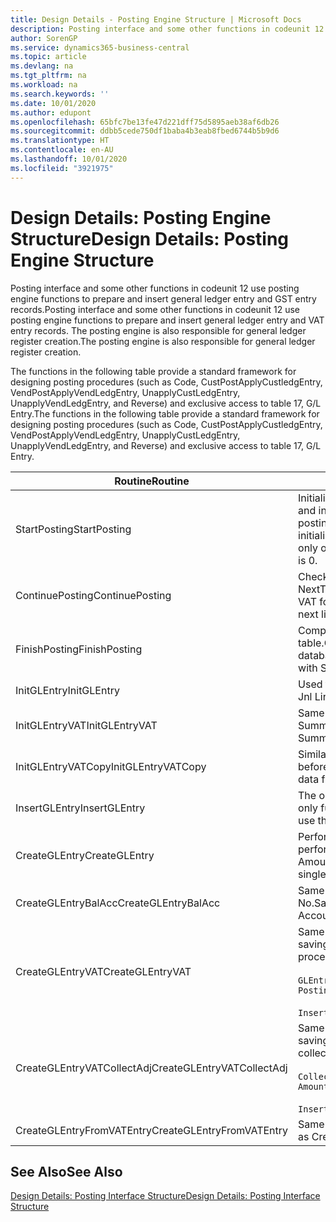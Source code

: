```yaml
---
title: Design Details - Posting Engine Structure | Microsoft Docs
description: Posting interface and some other functions in codeunit 12 use posting engine functions to prepare and insert general ledger entry and GST entry records. The posting engine is also responsible for general ledger register creation.
author: SorenGP
ms.service: dynamics365-business-central
ms.topic: article
ms.devlang: na
ms.tgt_pltfrm: na
ms.workload: na
ms.search.keywords: ''
ms.date: 10/01/2020
ms.author: edupont
ms.openlocfilehash: 65bfc7be13fe47d221dff75d5895aeb38af6db26
ms.sourcegitcommit: ddbb5cede750df1baba4b3eab8fbed6744b5b9d6
ms.translationtype: HT
ms.contentlocale: en-AU
ms.lasthandoff: 10/01/2020
ms.locfileid: "3921975"
---
```

# <a name="design-details-posting-engine-structure"></a><span data-ttu-id="99930-104">Design Details: Posting Engine Structure</span><span class="sxs-lookup"><span data-stu-id="99930-104">Design Details: Posting Engine Structure</span></span>
<span data-ttu-id="99930-105">Posting interface and some other functions in codeunit 12 use posting engine functions to prepare and insert general ledger entry and GST entry records.</span><span class="sxs-lookup"><span data-stu-id="99930-105">Posting interface and some other functions in codeunit 12 use posting engine functions to prepare and insert general ledger entry and VAT entry records.</span></span> <span data-ttu-id="99930-106">The posting engine is also responsible for general ledger register creation.</span><span class="sxs-lookup"><span data-stu-id="99930-106">The posting engine is also responsible for general ledger register creation.</span></span>  
  
 <span data-ttu-id="99930-107">The functions in the following table provide a standard framework for designing posting procedures (such as Code, CustPostApplyCustledgEntry, VendPostApplyVendLedgEntry, UnapplyCustLedgEntry, UnapplyVendLedgEntry, and Reverse) and exclusive access to table 17, G/L Entry.</span><span class="sxs-lookup"><span data-stu-id="99930-107">The functions in the following table provide a standard framework for designing posting procedures (such as Code, CustPostApplyCustledgEntry, VendPostApplyVendLedgEntry, UnapplyCustLedgEntry, UnapplyVendLedgEntry, and Reverse) and exclusive access to table 17, G/L Entry.</span></span>  
  
|<span data-ttu-id="99930-108">Routine</span><span class="sxs-lookup"><span data-stu-id="99930-108">Routine</span></span>|<span data-ttu-id="99930-109">Description</span><span class="sxs-lookup"><span data-stu-id="99930-109">Description</span></span>|  
|-------------|---------------------------------------|  
|<span data-ttu-id="99930-110">StartPosting</span><span class="sxs-lookup"><span data-stu-id="99930-110">StartPosting</span></span>|<span data-ttu-id="99930-111">Initialises posting buffer TempGLEntryBuf, locks G/L Entry and GST Entry tables, and initialises Accounting Period, G/L Register, and Exchange Rate.</span><span class="sxs-lookup"><span data-stu-id="99930-111">Initializes posting buffer TempGLEntryBuf, locks G/L Entry and VAT Entry tables, and initializes Accounting Period, G/L Register, and Exchange Rate.</span></span> <span data-ttu-id="99930-112">Should be called only once, then NextEntryNo is 0.</span><span class="sxs-lookup"><span data-stu-id="99930-112">Should be called only once, then NextEntryNo is 0.</span></span>|  
|<span data-ttu-id="99930-113">ContinuePosting</span><span class="sxs-lookup"><span data-stu-id="99930-113">ContinuePosting</span></span>|<span data-ttu-id="99930-114">Checks and posts unrealised GST for previous transaction increment NextTransactionNo and prepares post of next line.</span><span class="sxs-lookup"><span data-stu-id="99930-114">Checks and posts unrealized VAT for previous transaction increment NextTransactionNo and prepares post of next line.</span></span>|  
|<span data-ttu-id="99930-115">FinishPosting</span><span class="sxs-lookup"><span data-stu-id="99930-115">FinishPosting</span></span>|<span data-ttu-id="99930-116">Completes posting by inserting G/L entries from temporary buffer into database table.</span><span class="sxs-lookup"><span data-stu-id="99930-116">Completes posting by inserting G/L entries from temporary buffer into database table.</span></span> <span data-ttu-id="99930-117">Always used together with StartPosting.</span><span class="sxs-lookup"><span data-stu-id="99930-117">Always used together with StartPosting.</span></span> <span data-ttu-id="99930-118">Checks for inconsistencies.</span><span class="sxs-lookup"><span data-stu-id="99930-118">Checks for inconsistencies.</span></span>|  
|<span data-ttu-id="99930-119">InitGLEntry</span><span class="sxs-lookup"><span data-stu-id="99930-119">InitGLEntry</span></span>|<span data-ttu-id="99930-120">Used to initialise new G/L entry for Gen.</span><span class="sxs-lookup"><span data-stu-id="99930-120">Used to initialize new G/L entry for Gen.</span></span> <span data-ttu-id="99930-121">Jnl Line.</span><span class="sxs-lookup"><span data-stu-id="99930-121">Jnl Line.</span></span> <span data-ttu-id="99930-122">Returns GLEntry as parameter.</span><span class="sxs-lookup"><span data-stu-id="99930-122">Returns GLEntry as parameter.</span></span>|  
|<span data-ttu-id="99930-123">InitGLEntryVAT</span><span class="sxs-lookup"><span data-stu-id="99930-123">InitGLEntryVAT</span></span>|<span data-ttu-id="99930-124">Same as InitGLEntry, but also assigns Bal. Account No. and SummarizeVAT.</span><span class="sxs-lookup"><span data-stu-id="99930-124">Same as InitGLEntry, but also assigns Bal. Account No. and SummarizeVAT.</span></span>|  
|<span data-ttu-id="99930-125">InitGLEntryVATCopy</span><span class="sxs-lookup"><span data-stu-id="99930-125">InitGLEntryVATCopy</span></span>|<span data-ttu-id="99930-126">Similar to InitGLEntryGST, but also copies posting groups data from GST Entry before SummariseGST.</span><span class="sxs-lookup"><span data-stu-id="99930-126">Similar to InitGLEntryVAT, but also copies posting groups data from VAT Entry before SummarizeVAT.</span></span>|  
|<span data-ttu-id="99930-127">InsertGLEntry</span><span class="sxs-lookup"><span data-stu-id="99930-127">InsertGLEntry</span></span>|<span data-ttu-id="99930-128">The only function that inserts G/L entry into global TempGLEntryBuf table.</span><span class="sxs-lookup"><span data-stu-id="99930-128">The only function that inserts G/L entry into global TempGLEntryBuf table.</span></span> <span data-ttu-id="99930-129">Always use this function for insert.</span><span class="sxs-lookup"><span data-stu-id="99930-129">Always use this function for insert.</span></span>|  
|<span data-ttu-id="99930-130">CreateGLEntry</span><span class="sxs-lookup"><span data-stu-id="99930-130">CreateGLEntry</span></span>|<span data-ttu-id="99930-131">Performs an InitGLEntry, assigns Additional Currency Amount, and then performs InsertGLEntry.</span><span class="sxs-lookup"><span data-stu-id="99930-131">Performs an InitGLEntry, assigns Additional Currency Amount, and then performs InsertGLEntry.</span></span> <span data-ttu-id="99930-132">Replaces several lines of code with a single function call.</span><span class="sxs-lookup"><span data-stu-id="99930-132">Replaces several lines of code with a single function call.</span></span>|  
|<span data-ttu-id="99930-133">CreateGLEntryBalAcc</span><span class="sxs-lookup"><span data-stu-id="99930-133">CreateGLEntryBalAcc</span></span>|<span data-ttu-id="99930-134">Same as CreateGLEntry, but also assigns Bal. Account Type and Bal. Account No.</span><span class="sxs-lookup"><span data-stu-id="99930-134">Same as CreateGLEntry, but also assigns Bal. Account Type and Bal. Account No.</span></span>|  
|<span data-ttu-id="99930-135">CreateGLEntryVAT</span><span class="sxs-lookup"><span data-stu-id="99930-135">CreateGLEntryVAT</span></span>|<span data-ttu-id="99930-136">Same as CreateGLEntry, but with additional processing for posting groups and saving to temporary GST buffer:</span><span class="sxs-lookup"><span data-stu-id="99930-136">Same as CreateGLEntry, but with additional processing for posting groups and saving to temporary VAT buffer:</span></span><br /><br /> `GLEntry.CopyPostingGroupsFromDtldCVBuf(DtldCVLedgEntryBuf,GenJnlLine."Gen. Posting Type");`<br /><br /> `InsertVATEntriesFromTemp(DtldCVLedgEntryBuf,GLEntry);`|  
|<span data-ttu-id="99930-137">CreateGLEntryVATCollectAdj</span><span class="sxs-lookup"><span data-stu-id="99930-137">CreateGLEntryVATCollectAdj</span></span>|<span data-ttu-id="99930-138">Same as CreateGLEntry, but with additional collection of adjustments and saving to temporary GST buffer:</span><span class="sxs-lookup"><span data-stu-id="99930-138">Same as CreateGLEntry, but with additional collection of adjustments and saving to temporary VAT buffer:</span></span><br /><br /> `CollectAdjustment(AdjAmount,GLEntry.Amount,GLEntry."Additional-Currency Amount",OriginalDateSet);`<br /><br /> `InsertVATEntriesFromTemp(DtldCVLedgEntryBuf,GLEntry);`|  
|<span data-ttu-id="99930-139">CreateGLEntryFromVATEntry</span><span class="sxs-lookup"><span data-stu-id="99930-139">CreateGLEntryFromVATEntry</span></span>|<span data-ttu-id="99930-140">Same as CreateGLEntry, but also copies posting groups from GST entry.</span><span class="sxs-lookup"><span data-stu-id="99930-140">Same as CreateGLEntry, but also copies posting groups from VAT entry.</span></span>|  
  
## <a name="see-also"></a><span data-ttu-id="99930-141">See Also</span><span class="sxs-lookup"><span data-stu-id="99930-141">See Also</span></span>  
 [<span data-ttu-id="99930-142">Design Details: Posting Interface Structure</span><span class="sxs-lookup"><span data-stu-id="99930-142">Design Details: Posting Interface Structure</span></span>](design-details-posting-interface-structure.md)